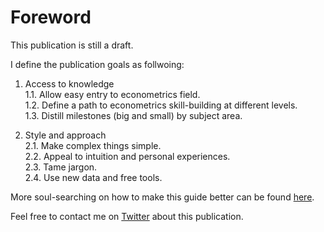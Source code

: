 # Foreword

This publication is still a draft. 

I define the publication goals as follwoing: 

1. Access to knowledge  
1.1. Allow easy entry to econometrics field.   
1.2. Define a path to econometrics skill-building at different levels.  
1.3. Distill milestones (big and small) by subject area.  

2. Style and approach  
2.1. Make complex things simple.  
2.2. Appeal to intuition and personal experiences.  
2.3. Tame jargon.  
2.4. Use new data and free tools.  

More soul-searching on how to make this guide better can be found [here](https://github.com/epogrebnyak/econometrics-navigator/blob/master/source/_no_show.txt).

Feel free to contact me on [Twitter](https://twitter.com/PogrebnyakE) about this publication.
